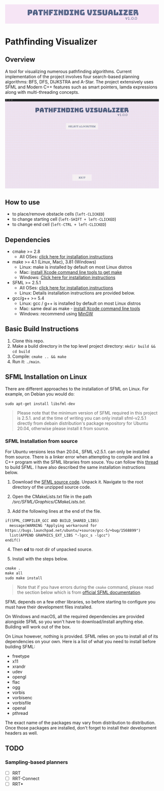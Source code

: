 
![](figures/img0.png)
# Pathfinding Visualizer

## Overview

A tool for visualizing numerous pathfinding algorithms. Current implementation of the project involves four search-based planning algorithms: BFS, DFS, DIJKSTRA and A-Star. The project extensively uses SFML and Modern C++ features such as smart pointers, lamda expressions along with multi-threading concepts.

![](figures/img1.gif)

## How to use

- to place/remove obstacle cells (`left-CLICKED`)
- to change starting cell (`left-SHIFT + left-CLICKED`)
- to change end cell (`left-CTRL + left-CLICKED`)

## Dependencies

* cmake >= 2.8
  * All OSes: [click here for installation instructions](https://cmake.org/install/)
* make >= 4.1 (Linux, Mac), 3.81 (Windows)
  * Linux: make is installed by default on most Linux distros
  * Mac: [install Xcode command line tools to get make](https://developer.apple.com/xcode/features/)
  * Windows: [Click here for installation instructions](http://gnuwin32.sourceforge.net/packages/make.htm)
* SFML >= 2.5.1
  * All OSes: [click here for installation instructions](https://www.sfml-dev.org/tutorials/2.5/#getting-started)
  * Linux: Details installation instructions are provided below.
* gcc/g++ >= 5.4
  * Linux: gcc / g++ is installed by default on most Linux distros
  * Mac: same deal as make - [install Xcode command line tools](https://developer.apple.com/xcode/features/)
  * Windows: recommend using [MinGW](http://www.mingw.org/)

## Basic Build Instructions

1. Clone this repo.
2. Make a build directory in the top level project directory: `mkdir build && cd build`
3. Compile: `cmake .. && make`
4. Run it: `./main`.

## SFML Installation on Linux

There are different approaches to the installation of SFML on Linux. For example, on Debian you would do:

`sudo apt-get install libsfml-dev`

>Please note that the minimum version of SFML required in this project is 2.5.1. and at the time of writing you can only install sfml-v2.5.1 directly from debain distribution's package repository for Ubuntu 20.04, otherwise please install it from source.

### SFML Installation from source

For Ubuntu versions less than 20.04., SFML v2.5.1. can only be installed from source. There is a linker error when attempting to compile and link a C++ program with the SFML libraries from souce. You can follow this [thread](https://en.sfml-dev.org/forums/index.php?topic=20638.0) to build SFML. I have also described the same installation instructions below.

1. Download the [SFML source code](https://www.sfml-dev.org/files/SFML-2.5.1-sources.zip). Unpack it. Navigate to the root directory of the unzipped source code.

2. Open the CMakeLists.txt file in the path */src/SFML/Graphics/CMakeLists.txt*.

3. Add the following lines at the end of the file.

  ```
  if(SFML_COMPILER_GCC AND BUILD_SHARED_LIBS)
    message(WARNING "Applying workaround for https://bugs.launchpad.net/ubuntu/+source/gcc-5/+bug/1568899")
    list(APPEND GRAPHICS_EXT_LIBS "-lgcc_s -lgcc")
  endif()
  ```

4. Then **cd** to root dir of unpacked source.

5. Install with the steps below.

  ```
  cmake .
  make all
  sudo make install
  ```

> Note that if you have errors during the `cmake` command, please read the section below which is from [official SFML documentation](https://www.sfml-dev.org/tutorials/2.5/compile-with-cmake.php).

SFML depends on a few other libraries, so before starting to configure you must have their development files installed.

On Windows and macOS, all the required dependencies are provided alongside SFML so you won't have to download/install anything else. Building will work out of the box.

On Linux however, nothing is provided. SFML relies on you to install all of its dependencies on your own. Here is a list of what you need to install before building SFML:

- freetype
- x11
- xrandr
- udev
- opengl
- flac
- ogg
- vorbis
- vorbisenc
- vorbisfile
- openal
- pthread

The exact name of the packages may vary from distribution to distribution. Once those packages are installed, don't forget to install their development headers as well.

## TODO

### Sampling-based planners
- [ ] RRT
- [ ] RRT-Connect
- [ ] RRT*
